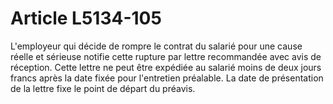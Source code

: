 # Article L5134-105

L'employeur qui décide de rompre le contrat du salarié pour une cause réelle et sérieuse notifie cette rupture par lettre recommandée avec avis de réception. Cette lettre ne peut être expédiée au salarié moins de deux jours francs après la date fixée pour l'entretien préalable. La date de présentation de la lettre fixe le point de départ du préavis.